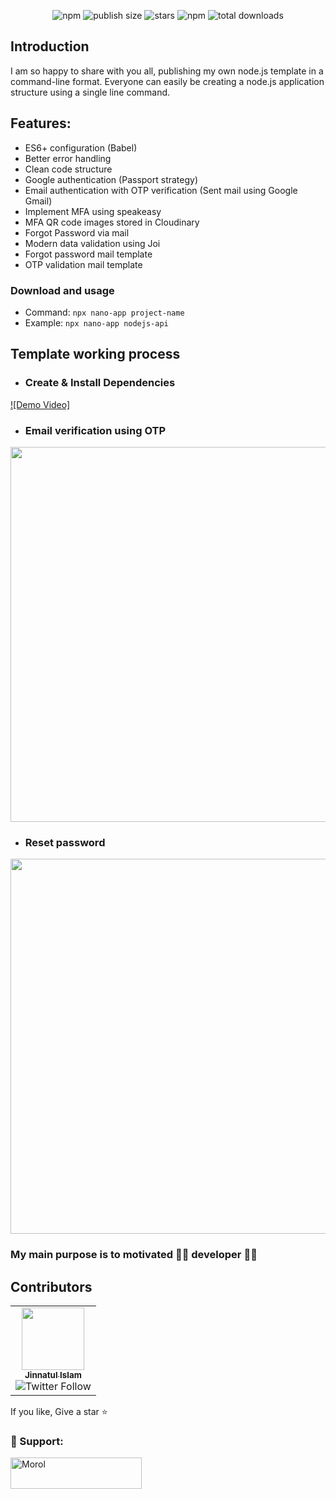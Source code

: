 <div align='center'>

![npm](https://badgen.net/npm/v/nano-app)
![publish size](https://badgen.net/packagephobia/publish/nano-app)
![stars](https://badgen.net/github/stars/jinnatul/nano-app)
![npm](https://img.shields.io/npm/dw/nano-app)
![total downloads](https://badgen.net/npm/dt/nano-app)

</div>

## Introduction

I am so happy to share with you all, publishing my own node.js template in a command-line format.
Everyone can easily be creating a node.js application structure using a single line command.

## Features:
- ES6+ configuration (Babel)
- Better error handling
- Clean code structure
- Google authentication (Passport strategy)
- Email authentication with OTP verification (Sent mail using Google Gmail)
- Implement MFA using speakeasy
- MFA QR code images stored in Cloudinary
- Forgot Password via mail
- Modern data validation using Joi
- Forgot password mail template
- OTP validation mail template

### Download and usage
- Command: `npx nano-app project-name`
- Example: `npx nano-app nodejs-api`

## Template working process
- ### Create & Install Dependencies
[![Demo Video]](https://user-images.githubusercontent.com/31995155/185107105-5df974f9-ccf0-467d-a365-5225e8d017eb.mp4)

- ### Email verification using OTP
<p align='center'>
  <img src='https://user-images.githubusercontent.com/31995155/185088738-7a3693ae-e5d0-46d3-9a4d-037600a52737.png' height='600' weight='600'>
</p>

- ### Reset password
<p align='center'>
  <img src='https://user-images.githubusercontent.com/31995155/185089586-8d4fee43-b8c1-44c1-aa2d-b0d0628c1feb.png' height='600' weight='500'>
</p>


### My main purpose is to motivated 👨‍💻 developer 👨‍💻

## Contributors
<table>
<tr>
<td align="center"><a href="https://jinnatul.github.io"><img src="https://avatars0.githubusercontent.com/jinnatul" width="100px;" alt=""/><br /><sub><b>Jinnatul Islam</b></sub></a><br /><img alt="Twitter Follow" src="https://img.shields.io/twitter/follow/jinnatul_md?label=follow&style=social"></td>
</tr>
</table>

If you like, Give a star ⭐

<h3 align="left"> 🧡 Support:</h3>
<p><a href="https://www.buymeacoffee.com/jinnatul"> <img align="left" src="https://cdn.buymeacoffee.com/buttons/v2/default-yellow.png" height="50" width="210" alt="Morol" /></a></p>